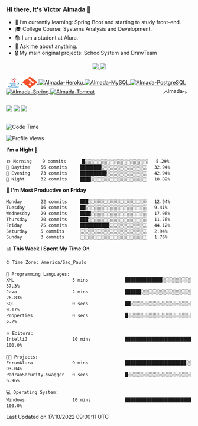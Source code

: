 ### Hi there, It's Victor Almada 👋


- 🌱 I’m currently learning: Spring Boot and starting to study front-end.
- 🎓 College Course: Systems Analysis and Development.
- 📚  I am a student at Alura.
- 💬 Ask me about anything.
- 🎖 My main original projects: SchoolSystem and DrawTeam


<div align="center">
  <a href="https://github.com/Almadavic">
  <img height="180em" src="https://github-readme-stats.vercel.app/api?username=Almadavic&show_icons=true&theme=dracula&include_all_commits=true&count_private=true"/>
  <img height="180em" src="https://github-readme-stats.vercel.app/api/top-langs/?username=Almadavic&layout=compact&langs_count=7&theme=dracula"/>
</div>
<div style="display: inline_block"><br>
  <img align="center" alt="Almada-Java" height="30" width="40" src="https://raw.githubusercontent.com/devicons/devicon/master/icons/java/java-original.svg">
  <img align="center" alt="Almada-Git" height="30" width="40" src="https://raw.githubusercontent.com/devicons/devicon/master/icons/git/git-original.svg">
  <img align="center" alt="Almada-Heroku" height="30" width="40" src="https://cdn.jsdelivr.net/gh/devicons/devicon/icons/heroku/heroku-plain-wordmark.svg" />             
  <img align="center" alt="Almada-MySQL" height="30" width="40" src="https://cdn.jsdelivr.net/gh/devicons/devicon/icons/mysql/mysql-original-wordmark.svg" />
  <img align="center" alt="Almada-PostgreSQL" height="30" width="40" src="https://cdn.jsdelivr.net/gh/devicons/devicon/icons/postgresql/postgresql-plain-wordmark.svg" />
  <img align="center" alt="Almada-Spring" height="30" width="40" src="https://cdn.jsdelivr.net/gh/devicons/devicon/icons/spring/spring-original-wordmark.svg" />
  <img align="center" alt="Almada-Tomcat" height="30" width="40" src="https://cdn.jsdelivr.net/gh/devicons/devicon/icons/tomcat/tomcat-original-wordmark.svg" />
  <img align="right" alt="Almada-pic" height="150" style="border-radius:50px;" src="https://user-images.githubusercontent.com/85299065/185514627-94fcf387-edc6-4c24-88f1-b4873ccd49e9.png">
</div>
  
  ##
 
<div> 
  <a href="https://www.youtube.com/channel/UCUrcUNA90M_ZqLEcQxd3UNA" target="_blank"><img src="https://img.shields.io/badge/YouTube-FF0000?style=for-the-badge&logo=youtube&logoColor=white" target="_blank"></a>
 <a href = "mailto:almadavic@live.com"><img src="https://img.shields.io/badge/-Gmail-%23333?style=for-the-badge&logo=gmail&logoColor=white" target="_blank"></a>
  <a href="https://www.linkedin.com/in/victoralmada/" target="_blank"><img src="https://img.shields.io/badge/-LinkedIn-%230077B5?style=for-the-badge&logo=linkedin&logoColor=white" target="_blank"></a> 
</div>

##

<!--START_SECTION:waka-->
![Code Time](http://img.shields.io/badge/Code%20Time-112%20hrs%2043%20mins-blue)

![Profile Views](http://img.shields.io/badge/Profile%20Views-4-blue)

**I'm a Night 🦉** 

```text
🌞 Morning    9 commits      █░░░░░░░░░░░░░░░░░░░░░░░░   5.29% 
🌆 Daytime    56 commits     ████████░░░░░░░░░░░░░░░░░   32.94% 
🌃 Evening    73 commits     ██████████░░░░░░░░░░░░░░░   42.94% 
🌙 Night      32 commits     ████░░░░░░░░░░░░░░░░░░░░░   18.82%

```
📅 **I'm Most Productive on Friday** 

```text
Monday       22 commits     ███░░░░░░░░░░░░░░░░░░░░░░   12.94% 
Tuesday      16 commits     ██░░░░░░░░░░░░░░░░░░░░░░░   9.41% 
Wednesday    29 commits     ████░░░░░░░░░░░░░░░░░░░░░   17.06% 
Thursday     20 commits     ███░░░░░░░░░░░░░░░░░░░░░░   11.76% 
Friday       75 commits     ███████████░░░░░░░░░░░░░░   44.12% 
Saturday     5 commits      ░░░░░░░░░░░░░░░░░░░░░░░░░   2.94% 
Sunday       3 commits      ░░░░░░░░░░░░░░░░░░░░░░░░░   1.76%

```


📊 **This Week I Spent My Time On** 

```text
⌚︎ Time Zone: America/Sao_Paulo

💬 Programming Languages: 
XML                      5 mins              ██████████████░░░░░░░░░░░   57.3% 
Java                     2 mins              ██████░░░░░░░░░░░░░░░░░░░   26.83% 
SQL                      0 secs              ██░░░░░░░░░░░░░░░░░░░░░░░   9.17% 
Properties               0 secs              █░░░░░░░░░░░░░░░░░░░░░░░░   6.7%

🔥 Editors: 
IntelliJ                 10 mins             █████████████████████████   100.0%

🐱‍💻 Projects: 
ForumAlura               9 mins              ███████████████████████░░   93.04% 
PadraoSecurity-Swagger   0 secs              █░░░░░░░░░░░░░░░░░░░░░░░░   6.96%

💻 Operating System: 
Windows                  10 mins             █████████████████████████   100.0%

```


 Last Updated on 17/10/2022 09:00:11 UTC
<!--END_SECTION:waka-->
